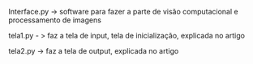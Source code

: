 Interface.py -> software para fazer a parte de visão computacional e processamento de imagens

tela1.py  - > faz a tela de input, tela de inicialização, explicada no artigo

tela2.py -> faz a tela de output, explicada no artigo
